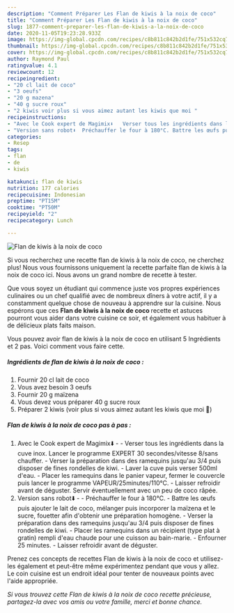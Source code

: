 ```yaml
---
description: "Comment Préparer Les Flan de kiwis à la noix de coco"
title: "Comment Préparer Les Flan de kiwis à la noix de coco"
slug: 1877-comment-preparer-les-flan-de-kiwis-a-la-noix-de-coco
date: 2020-11-05T19:23:28.933Z
image: https://img-global.cpcdn.com/recipes/c8b811c842b2d1fe/751x532cq70/flan-de-kiwis-a-la-noix-de-coco-photo-principale-de-la-recette.jpg
thumbnail: https://img-global.cpcdn.com/recipes/c8b811c842b2d1fe/751x532cq70/flan-de-kiwis-a-la-noix-de-coco-photo-principale-de-la-recette.jpg
cover: https://img-global.cpcdn.com/recipes/c8b811c842b2d1fe/751x532cq70/flan-de-kiwis-a-la-noix-de-coco-photo-principale-de-la-recette.jpg
author: Raymond Paul
ratingvalue: 4.1
reviewcount: 12
recipeingredient:
- "20 cl lait de coco"
- "3 oeufs"
- "20 g mazena"
- "40 g sucre roux"
- "2 kiwis voir plus si vous aimez autant les kiwis que moi "
recipeinstructions:
- "Avec le Cook expert de Magimix⬇️   Verser tous les ingrédients dans la cuve inox. Lancer le programme EXPERT 30 secondes/vitesse 8/sans chauffer. Verser la préparation dans des ramequins jusqu&#39;au 3/4 puis disposer de fines rondelles de kiwi. Laver la cuve puis verser 500ml d&#39;eau. Placer les ramequins dans le panier vapeur, fermer le couvercle puis lancer le programme VAPEUR/25minutes/110°C. Laisser refroidir avant de déguster. Servir éventuellement avec un peu de coco râpée."
- "Version sans robot⬇️  Préchauffer le four à 180°C. Battre les œufs puis ajouter le lait de coco, mélanger puis incorporer la maïzena et le sucre, fouetter afin d&#39;obtenir une préparation homogène. Verser la préparation dans des ramequins jusqu&#39;au 3/4 puis disposer de fines rondelles de kiwi. Placer les ramequins dans un récipient (type plat à gratin) rempli d&#39;eau chaude pour une cuisson au bain-marie. Enfourner 25 minutes. Laisser refroidir avant de déguster."
categories:
- Resep
tags:
- flan
- de
- kiwis

katakunci: flan de kiwis 
nutrition: 177 calories
recipecuisine: Indonesian
preptime: "PT15M"
cooktime: "PT50M"
recipeyield: "2"
recipecategory: Lunch

---
```



![Flan de kiwis à la noix de coco](https://img-global.cpcdn.com/recipes/c8b811c842b2d1fe/751x532cq70/flan-de-kiwis-a-la-noix-de-coco-photo-principale-de-la-recette.jpg)

Si vous recherchez une recette flan de kiwis à la noix de coco, ne cherchez plus! Nous vous fournissons uniquement la recette parfaite flan de kiwis à la noix de coco ici. Nous avons un grand nombre de recette à tester.

Que vous soyez un étudiant qui commence juste vos propres expériences culinaires ou un chef qualifié avec de nombreux dîners à votre actif, il y a constamment quelque chose de nouveau à apprendre sur la cuisine. Nous espérons que ces <strong> Flan de kiwis à la noix de coco </strong> recette et astuces pourront vous aider dans votre cuisine ce soir, et également vous habituer à de délicieux plats faits maison.

<!--inarticleads1-->

Vous pouvez avoir flan de kiwis à la noix de coco en utilisant 5 Ingrédients et 2 pas. Voici comment vous faire cette.

##### Ingrédients de flan de kiwis à la noix de coco :

1. Fournir 20 cl lait de coco
1. Vous avez besoin 3 oeufs
1. Fournir 20 g maïzena
1. Vous devez vous préparer 40 g sucre roux
1. Préparer 2 kiwis (voir plus si vous aimez autant les kiwis que moi 💚)




<!--inarticleads2-->

##### Flan de kiwis à la noix de coco pas à pas :

1. Avec le Cook expert de Magimix⬇️ -   - Verser tous les ingrédients dans la cuve inox. Lancer le programme EXPERT 30 secondes/vitesse 8/sans chauffer. - Verser la préparation dans des ramequins jusqu&#39;au 3/4 puis disposer de fines rondelles de kiwi. - Laver la cuve puis verser 500ml d&#39;eau. - Placer les ramequins dans le panier vapeur, fermer le couvercle puis lancer le programme VAPEUR/25minutes/110°C. - Laisser refroidir avant de déguster. Servir éventuellement avec un peu de coco râpée.
1. Version sans robot⬇️ -  - Préchauffer le four à 180°C. - Battre les œufs puis ajouter le lait de coco, mélanger puis incorporer la maïzena et le sucre, fouetter afin d&#39;obtenir une préparation homogène. - Verser la préparation dans des ramequins jusqu&#39;au 3/4 puis disposer de fines rondelles de kiwi. - Placer les ramequins dans un récipient (type plat à gratin) rempli d&#39;eau chaude pour une cuisson au bain-marie. - Enfourner 25 minutes. - Laisser refroidir avant de déguster.




<!--inarticleads1-->

<p>
Prenez ces concepts de recettes Flan de kiwis à la noix de coco et utilisez-les également et peut-être même expérimentez pendant que vous y allez. Le coin cuisine est un endroit idéal pour tenter de nouveaux points avec l'aide appropriée.
</p>

<p>
<i>Si vous trouvez cette Flan de kiwis à la noix de coco recette précieuse, partagez-la avec vos amis ou votre famille, merci et bonne chance.</i>
</p>
